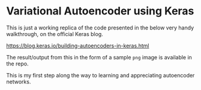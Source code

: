 # Variational Autoencoder using Keras

This is just a working replica of the code presented in the below very handy walkthrough, on the official Keras blog.

https://blog.keras.io/building-autoencoders-in-keras.html

The result/output from this in the form of a sample `png` image is available in the repo.

This is my first step along the way to learning and appreciating autoencoder networks.